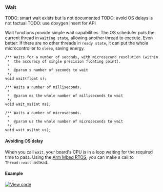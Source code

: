 ### Wait

TODO: smart wait exists but is not documented
TODO: avoid OS delays is not factual
TODO: use doxygen insert for API

Wait functions provide simple wait capabilities. The OS scheduler puts the current thread in `waiting state`, allowing another thread to execute. Even better: If there are no other threads in `ready state`, it can put the whole microcontroller to `sleep`, saving energy.

```
/** Waits for a number of seconds, with microsecond resolution (within
 *  the accuracy of single precision floating point).
 *
 *  @param s number of seconds to wait
 */
void wait(float s);

/** Waits a number of milliseconds.
 *
 *  @param ms the whole number of milliseconds to wait
 */
void wait_ms(int ms);

/** Waits a number of microseconds.
 *
 *  @param us the whole number of microseconds to wait
 */
void wait_us(int us);
```

#### Avoiding OS delay

When you call `wait`, your board's CPU is in a loop waiting for the required time to pass. Using the [Arm Mbed RTOS](/docs/v5.4/reference/api-references.html), you can make a call to `Thread::wait` instead.

#### Example

[![View code](https://www.mbed.com/embed/?url=https://developer.mbed.org/teams/mbed_example/code/wait_ex_1/)](https://developer.mbed.org/teams/mbed_example/code/wait_ex_1/file/7d249aa3d880/main.cpp)
